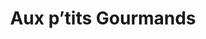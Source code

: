 ---
title: "Aux p’tits Gourmands"
url: /saint-leonard-de-noblat/aux-ptits-gourmands/
shop: Metzgerei
---